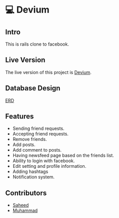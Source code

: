 
# :computer: Devium

## Intro
This is rails clone to facebook.

## Live Version
The live version of this project is [Devium](https://deviumio.herokuapp.com/).

## Database Design
[ERD](https://www.lucidchart.com/invitations/accept/02f604cf-c6bb-4e94-a595-4b3c6856d8a3)

## Features
- Sending friend requests.
- Accepting friend requests.
- Remove friends.
- Add posts.
- Add comment to posts.
- Having newsfeed page based on the friends list.
- Ability to login with facebook.
- Edit setting and profile information.
- Adding hashtags
- Notification system.

## Contributors
- [Saheed](https://github.com/suretrust)
- [Muhammad](https://github.com/mosaaleb)

